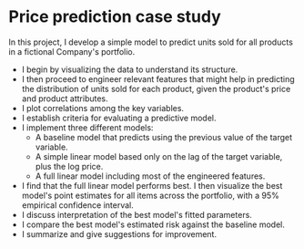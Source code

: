 # Price prediction case study
In this project, I develop a simple model to predict units sold for all products in a fictional Company's portfolio. 
- I begin by visualizing the data to understand its structure.
- I then proceed to engineer relevant features that might help in predicting the distribution of units sold for each product, given the product's price and product attributes.
- I plot correlations among the key variables.
- I establish criteria for evaluating a predictive model.
- I implement three different models:
    - A baseline model that predicts using the previous value of the target variable.
    - A simple linear model based only on the lag of the target variable, plus the log price.
    - A full linear model including most of the engineered features.
- I find that the full linear model performs best. I then visualize the best model's point estimates for all items across the portfolio, with a 95% empirical confidence interval.
- I discuss interpretation of the best model's fitted parameters.
- I compare the best model's estimated risk against the baseline model.
- I summarize and give suggestions for improvement.
